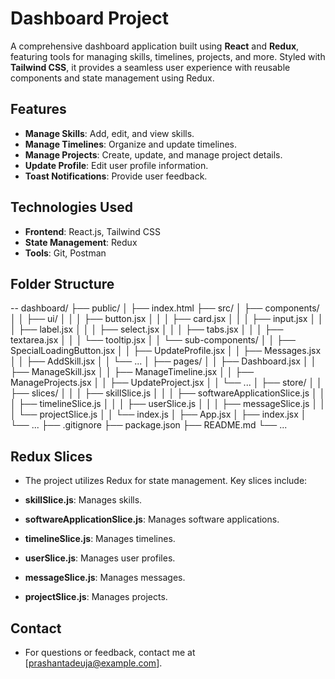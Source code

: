 # Dashboard Project

A comprehensive dashboard application built using **React** and **Redux**, featuring tools for managing skills, timelines, projects, and more. Styled with **Tailwind CSS**, it provides a seamless user experience with reusable components and state management using Redux.

## Features

- **Manage Skills**: Add, edit, and view skills.
- **Manage Timelines**: Organize and update timelines.
- **Manage Projects**: Create, update, and manage project details.
- **Update Profile**: Edit user profile information.
- **Toast Notifications**: Provide user feedback.

## Technologies Used

- **Frontend**: React.js, Tailwind CSS
- **State Management**: Redux
- **Tools**: Git, Postman

## Folder Structure
  --
    dashboard/
├── public/
│   ├── index.html
├── src/
│   ├── components/
│   │   ├── ui/
│   │   │   ├── button.jsx
│   │   │   ├── card.jsx
│   │   │   ├── input.jsx
│   │   │   ├── label.jsx
│   │   │   ├── select.jsx
│   │   │   ├── tabs.jsx
│   │   │   ├── textarea.jsx
│   │   │   └── tooltip.jsx
│   │   └── sub-components/
│   │       ├── SpecialLoadingButton.jsx
│   │       ├── UpdateProfile.jsx
│   │       ├── Messages.jsx
│   │       ├── AddSkill.jsx
│   │       └── ...
│   ├── pages/
│   │   ├── Dashboard.jsx
│   │   ├── ManageSkill.jsx
│   │   ├── ManageTimeline.jsx
│   │   ├── ManageProjects.jsx
│   │   ├── UpdateProject.jsx
│   │   └── ...
│   ├── store/
│   │   ├── slices/
│   │   │   ├── skillSlice.js
│   │   │   ├── softwareApplicationSlice.js
│   │   │   ├── timelineSlice.js
│   │   │   ├── userSlice.js
│   │   │   ├── messageSlice.js
│   │   │   └── projectSlice.js
│   │   └── index.js
│   ├── App.jsx
│   ├── index.jsx
│   └── ...
├── .gitignore
├── package.json
├── README.md
└── ...

## Redux Slices
- The project utilizes Redux for state management. Key slices include:

- **skillSlice.js**: Manages skills.
- **softwareApplicationSlice.js**: Manages software applications.
- **timelineSlice.js**: Manages timelines.
- **userSlice.js**: Manages user profiles.
- **messageSlice.js**: Manages messages.
- **projectSlice.js**: Manages projects.


## Contact
- For questions or feedback, contact me at [prashantadeuja@example.com].